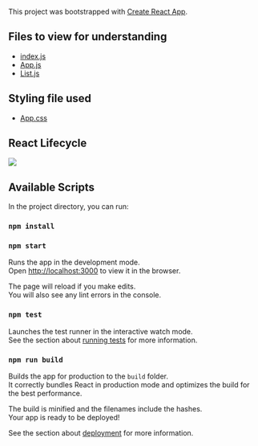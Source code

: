 This project was bootstrapped with [Create React App](https://github.com/facebook/create-react-app).

## Files to view for understanding
- [index.js](src/index.js)
- [App.js](src/App.js)
- [List.js](src/List.js)

## Styling file used
- [App.css](src/static/css/App.css)

## React Lifecycle
![](https://hackernoon.com/hn-images/1*sn-ftowp0_VVRbeUAFECMA.png)

## Available Scripts

In the project directory, you can run:

### `npm install`
### `npm start`

Runs the app in the development mode.<br>
Open [http://localhost:3000](http://localhost:3000) to view it in the browser.

The page will reload if you make edits.<br>
You will also see any lint errors in the console.

### `npm test`

Launches the test runner in the interactive watch mode.<br>
See the section about [running tests](https://facebook.github.io/create-react-app/docs/running-tests) for more information.

### `npm run build`

Builds the app for production to the `build` folder.<br>
It correctly bundles React in production mode and optimizes the build for the best performance.

The build is minified and the filenames include the hashes.<br>
Your app is ready to be deployed!

See the section about [deployment](https://facebook.github.io/create-react-app/docs/deployment) for more information.
